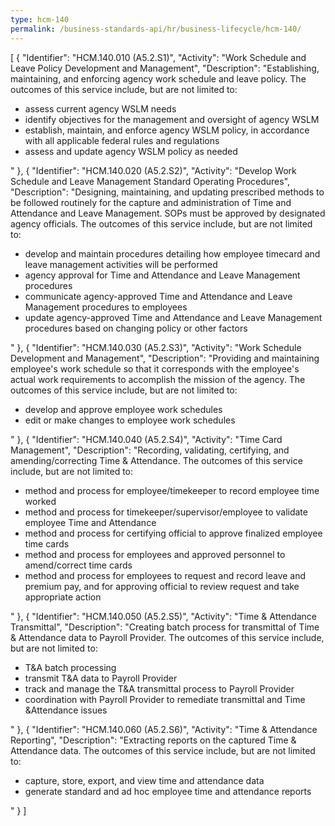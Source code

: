 ```yaml
---
type: hcm-140
permalink: /business-standards-api/hr/business-lifecycle/hcm-140/
---
```

[
 {
   "Identifier": "HCM.140.010 (A5.2.S1)",
   "Activity": "Work Schedule and Leave Policy Development and Management",
   "Description": "Establishing, maintaining, and enforcing agency work schedule and leave policy. The outcomes of this service include, but are not limited to:<ul><li>assess current agency WSLM needs</li><li> identify objectives for the management and oversight of agency WSLM </li><li>establish, maintain, and enforce agency WSLM policy, in accordance with all applicable federal rules and regulations</li><li>assess and update agency WSLM policy as needed</li></ul>"
 },
 {
   "Identifier": "HCM.140.020 (A5.2.S2)",
   "Activity": "Develop Work Schedule and Leave Management Standard Operating Procedures",
   "Description": "Designing, maintaining, and updating prescribed methods to be followed routinely for the capture and administration of Time and Attendance and Leave Management. SOPs must be approved by designated agency officials.  The outcomes of this service include, but are not limited to:<ul><li>develop and maintain procedures detailing how employee timecard and leave management activities will be performed</li><li>agency approval for Time and Attendance and Leave Management procedures</li><li>communicate agency-approved Time and Attendance and Leave Management procedures to employees</li><li>update agency-approved Time and Attendance and Leave Management procedures based on changing policy or other factors</li></ul>"
 },
 {
   "Identifier": "HCM.140.030 (A5.2.S3)",
   "Activity": "Work Schedule Development and Management",
   "Description": "Providing and maintaining employee's work schedule so that it corresponds with the employee's actual work requirements to accomplish the mission of the agency. The outcomes of this service include, but are not limited to:<ul><li>develop and approve employee work schedules</li><li>edit or make changes to employee work schedules</li></ul>"
 },
 {
   "Identifier": "HCM.140.040 (A5.2.S4)",
   "Activity": "Time Card Management",
   "Description": "Recording, validating, certifying, and amending/correcting Time & Attendance.  The outcomes of this service include, but are not limited to:<ul><li>method and process for employee/timekeeper to record employee time worked</li><li>method and process for timekeeper/supervisor/employee to validate employee Time and Attendance</li><li>method and process for certifying official to approve finalized employee time cards</li><li>method and process for employees and approved personnel to amend/correct time cards</li><li>method and process for employees to request and record leave and premium pay, and for approving official to review request and take appropriate action</li></ul>"
 },
 {
   "Identifier": "HCM.140.050 (A5.2.S5)",
   "Activity": "Time & Attendance Transmittal",
   "Description": "Creating batch process for transmittal of Time & Attendance  data to Payroll Provider.  The outcomes of this service include, but are not limited to:<ul><li>T&A batch processing</li><li>transmit T&A data to Payroll Provider</li><li>track and manage the T&A transmittal process to Payroll Provider</li><li>coordination with Payroll Provider to remediate transmittal and Time &Attendance issues</li></ul>"
 },
 {
   "Identifier": "HCM.140.060 (A5.2.S6)",
   "Activity": "Time & Attendance  Reporting",
   "Description": "Extracting reports on the captured Time & Attendance data. The outcomes of this service include, but are not limited to:<ul><li>capture, store, export, and view time and attendance data</li><li>generate standard and ad hoc employee time and attendance reports</li></ul>"
 }
]